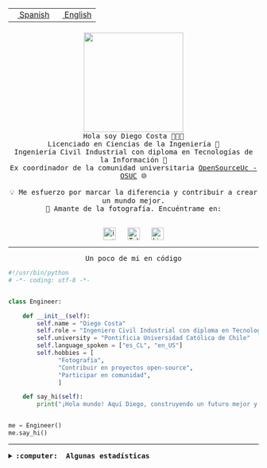 <table border="0"  align="right">
 <tr><td><a href="README.md"><img src="https://upload.wikimedia.org/wikipedia/commons/thumb/8/89/Bandera_de_Espa%C3%B1a.svg/1200px-Bandera_de_Espa%C3%B1a.svg.png" height="10"> Spanish</a></td>
 <td><a href="README.en.md"><img src="https://upload.wikimedia.org/wikipedia/commons/a/a4/Flag_of_the_United_States.svg" height="10"> English</a></td></tr>
</table><br><br><br>

<p align="center">
  <img src="https://github.com/diegocostares/diegocostares/blob/main/Images/aaa2.gif?raw=true" height="200px" weight="200px">
  <br><samp>
    Hola soy Diego Costa 👨🏻‍💻<br>
    Licenciado en Ciencias de la Ingeniería 🤖<br>
    Ingeniería Civil Industrial con diploma en Tecnologías de la Información 🧠<br>
    Ex coordinador de la comunidad universitaria <a href="https://github.com/open-source-uc">OpenSourceUc - OSUC</a> 🌐<br>
  <br>
    💡 Me esfuerzo por marcar la diferencia y contribuir a crear un mundo mejor.<br>
    📸 Amante de la fotografía. Encuéntrame en: <br>
  <br></samp>
</p>

<p align="center">
   <a href="https://instagram.com/diegocosta_no" target="blank">
      <img align="center" src="https://cdn.jsdelivr.net/npm/simple-icons@3.0.1/icons/instagram.svg" alt="instagram" height="25px" width="25px" />
      &#8203;
   </a>
   &nbsp; &nbsp; &nbsp;
   <a href="https://t.me/diegocosta_no" target="blank">
      <img align="center" alt="Telegram" width="25px" src="https://icons-for-free.com/iconfiles/png/512/Telegram-1324888767380505522.png" />
      &#8203;
   </a>
   &nbsp; &nbsp; &nbsp;
   <a href="https://www.linkedin.com/in/diegocostar/" target="blank">
      <img align="center" alt="LinkedIn" width="25px" src="https://img.icons8.com/metro/452/linkedin.png" />
      &#8203;
   </a>
</p>

---

<p align="center"><front size="25"><samp>Un poco de mi en código</samp></front></p>

```python
#!/usr/bin/python
# -*- coding: utf-8 -*-


class Engineer:

    def __init__(self):
        self.name = "Diego Costa"
        self.role = "Ingeniero Civil Industrial con diploma en Tecnologías de la Información"
        self.university = "Pontificia Universidad Católica de Chile"
        self.language_spoken = ["es_CL", "en_US"]
        self.hobbies = [
              "Fotografía",
              "Contribuir en proyectos open-source",
              "Participar en comunidad",
              ]

    def say_hi(self):
        print("¡Hola mundo! Aquí Diego, construyendo un futuro mejor y cambiando el mundo.")


me = Engineer()
me.say_hi()
```

---

<details>
  <summary><b><samp>:computer: &nbsp;Algunas estadísticas</samp></b></summary>
  <br/></p>

<!--START_SECTION:waka-->
📅 **Soy más productivo los Miércoles** 

```text
Lunes                    9296 commits        ██░░░░░░░░░░░░░░░░░░░░░░░   06.71 % 
Martes                   4534 commits        █░░░░░░░░░░░░░░░░░░░░░░░░   03.28 % 
Miércoles                44190 commits       ████████░░░░░░░░░░░░░░░░░   31.92 % 
Jueves                   36602 commits       ███████░░░░░░░░░░░░░░░░░░   26.44 % 
Viernes                  38989 commits       ███████░░░░░░░░░░░░░░░░░░   28.16 % 
Sábado                   4473 commits        █░░░░░░░░░░░░░░░░░░░░░░░░   03.23 % 
Domingo                  356 commits         ░░░░░░░░░░░░░░░░░░░░░░░░░   00.26 % 
```


📊 **Esta semana me dediqué a** 

```text
🐱‍💻 Proyectos: 
buk-webapp               1 hr 43 mins        ██████████████░░░░░░░░░░░   56.38 % 
LORA CREATE              39 mins             █████░░░░░░░░░░░░░░░░░░░░   21.70 % 
Unknown Project          26 mins             ████░░░░░░░░░░░░░░░░░░░░░   14.29 % 
sticker_telegram         12 mins             ██░░░░░░░░░░░░░░░░░░░░░░░   06.93 % 
Copia de respaldo chaze  0 secs              ░░░░░░░░░░░░░░░░░░░░░░░░░   00.46 % 
```


 Last Updated on 24/07/2024 20:48:47 UTC
<!--END_SECTION:waka-->

<p align="center"> <img src="https://github-readme-stats.vercel.app/api?username=diegocostares&show_icons=true&theme=ayu-mirage" alt="abhisheknaiidu" /></p>

</details>
